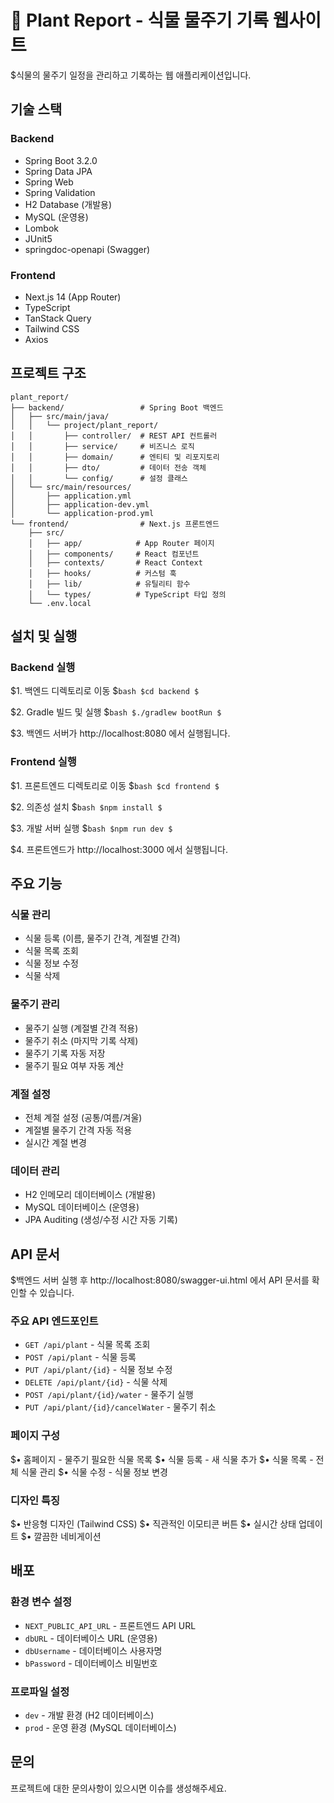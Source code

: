 ﻿# 🌱 Plant Report - 식물 물주기 기록 웹사이트

$식물의 물주기 일정을 관리하고 기록하는 웹 애플리케이션입니다.

## 기술 스택

### Backend
- Spring Boot 3.2.0
- Spring Data JPA
- Spring Web
- Spring Validation
- H2 Database (개발용)
- MySQL (운영용)
- Lombok
- JUnit5
- springdoc-openapi (Swagger)

### Frontend
- Next.js 14 (App Router)
- TypeScript
- TanStack Query
- Tailwind CSS
- Axios

## 프로젝트 구조

```
plant_report/
├── backend/                 # Spring Boot 백엔드
│   ├── src/main/java/
│   │   └── project/plant_report/
│   │       ├── controller/  # REST API 컨트롤러
│   │       ├── service/     # 비즈니스 로직
│   │       ├── domain/      # 엔티티 및 리포지토리
│   │       ├── dto/         # 데이터 전송 객체
│   │       └── config/      # 설정 클래스
│   └── src/main/resources/
│       ├── application.yml
│       ├── application-dev.yml
│       └── application-prod.yml
└── frontend/                # Next.js 프론트엔드
    ├── src/
    │   ├── app/            # App Router 페이지
    │   ├── components/     # React 컴포넌트
    │   ├── contexts/       # React Context
    │   ├── hooks/          # 커스텀 훅
    │   ├── lib/            # 유틸리티 함수
    │   └── types/          # TypeScript 타입 정의
    └── .env.local
```

## 설치 및 실행

### Backend 실행

$1. 백엔드 디렉토리로 이동
$```bash
$cd backend
$```

$2. Gradle 빌드 및 실행
$```bash
$./gradlew bootRun
$```

$3. 백엔드 서버가 http://localhost:8080 에서 실행됩니다.

### Frontend 실행

$1. 프론트엔드 디렉토리로 이동
$```bash
$cd frontend
$```

$2. 의존성 설치
$```bash
$npm install
$```

$3. 개발 서버 실행
$```bash
$npm run dev
$```

$4. 프론트엔드가 http://localhost:3000 에서 실행됩니다.

## 주요 기능

### 식물 관리
- 식물 등록 (이름, 물주기 간격, 계절별 간격)
- 식물 목록 조회
- 식물 정보 수정
- 식물 삭제

### 물주기 관리
- 물주기 실행 (계절별 간격 적용)
- 물주기 취소 (마지막 기록 삭제)
- 물주기 기록 자동 저장
- 물주기 필요 여부 자동 계산

### 계절 설정
- 전체 계절 설정 (공통/여름/겨울)
- 계절별 물주기 간격 자동 적용
- 실시간 계절 변경

### 데이터 관리
- H2 인메모리 데이터베이스 (개발용)
- MySQL 데이터베이스 (운영용)
- JPA Auditing (생성/수정 시간 자동 기록)

## API 문서

$백엔드 서버 실행 후 http://localhost:8080/swagger-ui.html 에서 API 문서를 확인할 수 있습니다.

### 주요 API 엔드포인트

- `GET /api/plant` - 식물 목록 조회
- `POST /api/plant` - 식물 등록
- `PUT /api/plant/{id}` - 식물 정보 수정
- `DELETE /api/plant/{id}` - 식물 삭제
- `POST /api/plant/{id}/water` - 물주기 실행
- `PUT /api/plant/{id}/cancelWater` - 물주기 취소

### 페이지 구성
$• 홈페이지 - 물주기 필요한 식물 목록
$• 식물 등록 - 새 식물 추가
$• 식물 목록 - 전체 식물 관리
$• 식물 수정 - 식물 정보 변경

### 디자인 특징
$• 반응형 디자인 (Tailwind CSS)
$• 직관적인 이모티콘 버튼
$• 실시간 상태 업데이트
$• 깔끔한 네비게이션

## 배포

### 환경 변수 설정
- `NEXT_PUBLIC_API_URL` - 프론트엔드 API URL
- `dbURL` - 데이터베이스 URL (운영용)
- `dbUsername` - 데이터베이스 사용자명
- `bPassword` - 데이터베이스 비밀번호

### 프로파일 설정
- `dev` - 개발 환경 (H2 데이터베이스)
- `prod` - 운영 환경 (MySQL 데이터베이스)

## 문의

프로젝트에 대한 문의사항이 있으시면 이슈를 생성해주세요.


